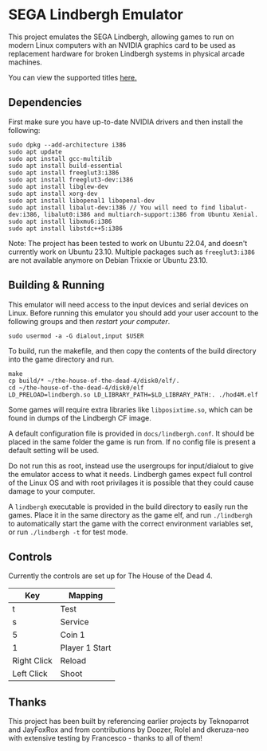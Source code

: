 # SEGA Lindbergh Emulator

This project emulates the SEGA Lindbergh, allowing games to run on modern Linux computers with an NVIDIA graphics card to be used as replacement hardware for broken Lindbergh systems in physical arcade machines.

You can view the supported titles [here.](docs/supported.md)

## Dependencies

First make sure you have up-to-date NVIDIA drivers and then install the following:

```
sudo dpkg --add-architecture i386
sudo apt update
sudo apt install gcc-multilib
sudo apt install build-essential
sudo apt install freeglut3:i386
sudo apt install freeglut3-dev:i386
sudo apt install libglew-dev
sudo apt install xorg-dev
sudo apt install libopenal1 libopenal-dev
sudo apt install libalut-dev:i386 // You will need to find libalut-dev:i386, libalut0:i386 and multiarch-support:i386 from Ubuntu Xenial.
sudo apt install libxmu6:i386
sudo apt install libstdc++5:i386
```

Note: The project has been tested to work on Ubuntu 22.04, and doesn't currently work on Ubuntu 23.10. Multiple packages such as `freeglut3:i386` are not available anymore on Debian Trixxie or Ubuntu 23.10.

## Building & Running

This emulator will need access to the input devices and serial devices on Linux. Before running this emulator you should add your user account to the following groups and then _restart your computer_.

```
sudo usermod -a -G dialout,input $USER
```

To build, run the makefile, and then copy the contents of the build directory into the game directory and run.

```
make
cp build/* ~/the-house-of-the-dead-4/disk0/elf/.
cd ~/the-house-of-the-dead-4/disk0/elf
LD_PRELOAD=lindbergh.so LD_LIBRARY_PATH=$LD_LIBRARY_PATH:. ./hod4M.elf
```

Some games will require extra libraries like `libposixtime.so`, which can be found in dumps of the Lindbergh CF image.

A default configuration file is provided in `docs/lindbergh.conf`. It should be placed in the same folder the game is run from. If no config file is present a default setting will be used.

Do not run this as root, instead use the usergroups for input/dialout to give the emulator access to what it needs. Lindbergh games expect full control of the Linux OS and with root privilages it is possible that they could cause damage to your computer.

A `lindbergh` executable is provided in the build directory to easily run the games. Place it in the same directory as the game elf, and run `./lindbergh` to automatically start the game with the correct environment variables set, or run `./lindbergh -t` for test mode.

## Controls

Currently the controls are set up for The House of the Dead 4.

| Key         | Mapping        |
|-------------|----------------|
| t           | Test           |
| s           | Service        |
| 5           | Coin 1         |
| 1           | Player 1 Start |
| Right Click | Reload         |
| Left Click  | Shoot          |

## Thanks

This project has been built by referencing earlier projects by Teknoparrot and JayFoxRox and from contributions by Doozer, Rolel and dkeruza-neo with extensive testing by Francesco - thanks to all of them!
